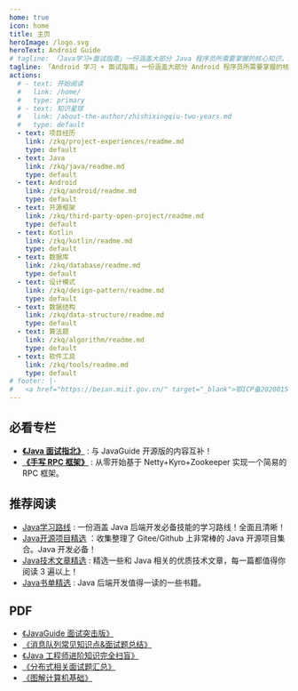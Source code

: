 ```yaml
---
home: true
icon: home
title: 主页
heroImage: /logo.svg
heroText: Android Guide
# tagline: 「Java学习+面试指南」一份涵盖大部分 Java 程序员所需要掌握的核心知识。准备 Java 面试，首选 JavaGuide！
tagline: 「Android 学习 + 面试指南」一份涵盖大部分 Android 程序员所需要掌握的核心知识。准备 Android 面试，首选 Android Guide！
actions:
  # - text: 开始阅读
  #   link: /home/
  #   type: primary
  # - text: 知识星球
  #   link: /about-the-author/zhishixingqiu-two-years.md
  #   type: default
  - text: 项目经历
    link: /zkq/project-experiences/readme.md
    type: default 
  - text: Java
    link: /zkq/java/readme.md
    type: default 
  - text: Android
    link: /zkq/android/readme.md
    type: default 
  - text: 开源框架
    link: /zkq/third-party-open-project/readme.md
    type: default 
  - text: Kotlin
    link: /zkq/kotlin/readme.md
    type: default
  - text: 数据库
    link: /zkq/database/readme.md
    type: default 
  - text: 设计模式
    link: /zkq/design-pattern/readme.md
    type: default
  - text: 数据结构
    link: /zkq/data-structure/readme.md
    type: default 
  - text: 算法题
    link: /zkq/algorithm/readme.md
    type: default 
  - text: 软件工具
    link: /zkq/tools/readme.md
    type: default 
# footer: |-
#   <a href="https://beian.miit.gov.cn/" target="_blank">鄂ICP备2020015769号-1</a> | 主题: <a href="https://vuepress-theme-hope.github.io/v2/" target="_blank">VuePress Theme Hope</a>
---
```


## 必看专栏

- **[《Java 面试指北》](./zhuanlan/java-mian-shi-zhi-bei.md)** : 与 JavaGuide 开源版的内容互补！
- **[《手写 RPC 框架》](./zhuanlan/handwritten-rpc-framework.md)** : 从零开始基于 Netty+Kyro+Zookeeper 实现一个简易的 RPC 框架。

## 推荐阅读 

- [Java学习路线](https://zhuanlan.zhihu.com/p/379041500) : 一份涵盖 Java 后端开发必备技能的学习路线！全面且清晰！
- [Java开源项目精选](./open-source-project/readme.md) ：收集整理了 Gitee/Github 上非常棒的 Java 开源项目集合。Java 开发必备！
- [Java技术文章精选](/high-quality-technical-articles/) : 精选一些和 Java 相关的优质技术文章，每一篇都值得你阅读 3 遍以上！
- [Java书单精选](https://gitee.com/SnailClimb/awesome-cs) : Java 后端开发值得一读的一些书籍。

## PDF

- [《JavaGuide 面试突击版》](https://mp.weixin.qq.com/s?__biz=Mzg2OTA0Njk0OA==&mid=100029614&idx=1&sn=62993c5cf10265cb7018db7f1ec67250&chksm=4ea1fb6579d67273499b7243641d4ef372decd08047bfbb6dfb5843ef81c7ccba209086cf345#rd)
- [《消息队列常见知识点&面试题总结》](https://t.1yb.co/Fy0u)
- [《Java 工程师进阶知识完全扫盲》](https://t.1yb.co/GXLF)
- [《分布式相关面试题汇总》](https://t.1yb.co/GXLF)
- [《图解计算机基础》](https://mp.weixin.qq.com/s?__biz=Mzg2OTA0Njk0OA==&mid=100021725&idx=1&sn=2db9664ca25363139a81691043e9fd8f&chksm=4ea19a1679d61300d8990f7e43bfc7f476577a81b712cf0f9c6f6552a8b219bc081efddb5c54#rd)

<!-- ## 公众号

最新更新会第一时间同步在公众号，强烈推荐大家关注一波！另外，公众号上有很多干货不会同步在线阅读网站。

![我的公众号](https://cdn.jsdelivr.net/gh/javaguide-tech/blog-images/2020-08/167598cd2e17b8ec.png) -->

